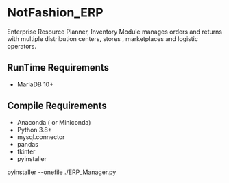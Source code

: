 # NotFashion_ERP
Enterprise Resource Planner, Inventory Module
manages orders and returns with multiple distribution centers,  stores , marketplaces and logistic operators. 

## RunTime Requirements

- MariaDB 10+

## Compile Requirements

- Anaconda ( or Miniconda)
- Python 3.8+
- mysql.connector
- pandas
- tkinter
- pyinstaller


pyinstaller --onefile ./ERP_Manager.py








